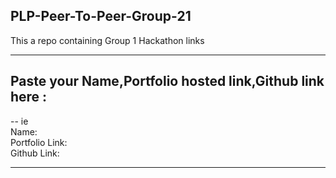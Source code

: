 ## PLP-Peer-To-Peer-Group-21
This a repo containing Group 1 Hackathon links

----
## Paste your Name,Portfolio hosted  link,Github link here :
--
ie<br>
Name:<br>
Portfolio Link:<br>
Github Link:<br>

----
